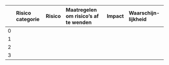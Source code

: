 |    | Risico categorie   | Risico   | Maatregelen om risico’s af te wenden   | Impact   | Waarschijn- lijkheid   |
|---:|:-------------------|:---------|:---------------------------------------|:---------|:-----------------------|
|  0 |                    |          |                                        |          |                        |
|  1 |                    |          |                                        |          |                        |
|  2 |                    |          |                                        |          |                        |
|  3 |                    |          |                                        |          |                        |
